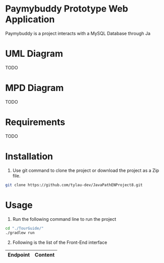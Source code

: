 # Paymybuddy Prototype Web Application

Paymybuddy is a project interacts with a MySQL Database through Ja

# UML Diagram
TODO

# MPD Diagram
TODO

# Requirements
TODO

# Installation
1) Use git command to clone the project or download the project as a Zip file.
```bash
git clone https://github.com/tylau-dev/JavaPathENProject8.git
```

# Usage
1) Run the following command line to run the project
```bash
cd "./TourGuide/"
./gradlew run
```

2) Following is the list of the Front-End interface

| Endpoint | Content |
|----------|---------|

